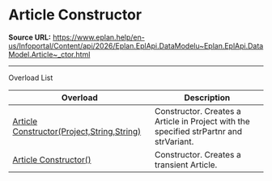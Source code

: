 # Article Constructor

**Source URL:** https://www.eplan.help/en-us/Infoportal/Content/api/2026/Eplan.EplApi.DataModelu~Eplan.EplApi.DataModel.Article~_ctor.html

---

Overload List

| Overload | Description |
| --- | --- |
| [Article Constructor(Project,String,String)](Eplan.EplApi.DataModelu~Eplan.EplApi.DataModel.Article~_ctor(Project,String,String).html) | Constructor. Creates a Article in Project with the specified strPartnr and strVariant. |
| [Article Constructor()](Eplan.EplApi.DataModelu~Eplan.EplApi.DataModel.Article~_ctor().html) | Constructor. Creates a transient Article. |
